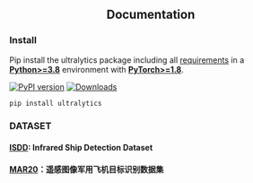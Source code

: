 ## <div align="center">Documentation</div>


### Install

Pip install the ultralytics package including all [requirements](https://github.com/ultralytics/ultralytics/blob/main/pyproject.toml) in a [**Python>=3.8**](https://www.python.org/) environment with [**PyTorch>=1.8**](https://pytorch.org/get-started/locally/).

[![PyPI version](https://badge.fury.io/py/ultralytics.svg)](https://badge.fury.io/py/ultralytics) [![Downloads](https://static.pepy.tech/badge/ultralytics)](https://pepy.tech/project/ultralytics)

```bash
pip install ultralytics
```

### DATASET
####  [ISDD](https://github.com/yaqihan-9898/ISDD): Infrared Ship Detection Dataset

#### [MAR20](http://www.jors.cn/jrs/ch/reader/view_abstract.aspx?file_no=202203290000002&flag=2)：遥感图像军用飞机目标识别数据集




